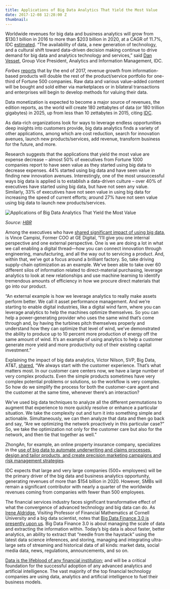 ```yaml
---
title: Applications of Big Data Analytics That Yield the Most Value
date: 2017-12-08 12:28:00 Z
thumbnail: 
---
```


Worldwide revenues for big data and business analytics will grow from $130.1 billion in 2016 to more than $203 billion in 2020, at a CAGR of 11.7%, IDC [estimated](https://letstalkpayments.com/worldwide-revenues-for-big-data-and-business-analytics-will-surpass-200-billion-in-2020/). “The availability of data, a new generation of technology, and a cultural shift toward data-driven decision making continue to drive demand for big data and analytics technology and services,” said [Dan Vesset](http://www.idc.com/getdoc.jsp?containerId=PRF000388), Group Vice President, Analytics and Information Management, IDC.<!--more-->

*Forbes* [reports](https://www.forbes.com/sites/gilpress/2017/01/20/6-predictions-for-the-203-billion-big-data-analytics-market/#7104a2ae2083) that by the end of 2017, revenue growth from information-based products will double the rest of the product/service portfolio for one-third of Fortune 500 companies. Raw data and various value-added content will be bought and sold either via marketplaces or in bilateral transactions and enterprises will begin to develop methods for valuing their data.

Data monetization is expected to become a major source of revenues, the edition reports, as the world will create 180 zettabytes of data (or 180 trillion gigabytes) in 2025, up from less than 10 zettabytes in 2015, citing [IDC](http://www.forbes.com/sites/gilpress/2016/08/05/iot-mid-year-update-from-idc-and-other-research-firms/#67bff501765f).

As data-rich organizations look for ways to leverage endless opportunities deep insights into customers provide, big data analytics finds a variety of other applications, among which are cost reduction, search for innovation avenues, launch new products/services, add revenue, transform business for the future, and more.

Research suggests that the applications that yield the most value are expense decrease – almost 50% of executives from Fortune 1000 companies report to have seen value as they started using big data to decrease expenses. 44% started using big data and have seen value in finding new innovation avenues. Interestingly, one of the most unsuccessful ways big data is applied is to establish a data-driven culture – over 40% of executives have started using big data, but have not seen any value. Similarly, 33% of executives have not seen value in using big data for increasing the speed of current efforts; around 27% have not seen value using big data to launch new products/services.

![Applications of Big Data Analytics That Yield the Most Value](https://n6zgo3se7pe2sazc62u1v9qe-wpengine.netdna-ssl.com/wp-content/uploads/2017/12/big-data.png)

*Source: [HBR](https://hbr.org/2017/04/how-companies-say-theyre-using-big-data)*

Among the executives who have [shared significant impact of using big data](https://www.mckinsey.com/business-functions/mckinsey-analytics/our-insights/how-companies-are-using-big-data-and-analytics), is Vince Campisi, Former COO at GE Digital, “I’ll give you one internal perspective and one external perspective. One is we are doing a lot in what we call enabling a digital thread—how you can connect innovation through engineering, manufacturing, and all the way out to servicing a product. And, within that, we’ve got a focus around a brilliant factory. So, take driving supply-chain optimization as an example. We’ve been able to take over 60 different silos of information related to direct-material purchasing, leverage analytics to look at new relationships and use machine learning to identify tremendous amounts of efficiency in how we procure direct materials that go into our product.

“An external example is how we leverage analytics to really make assets perform better. We call it asset performance management. And we’re starting to enable digital industries, like a digital wind farm, where you can leverage analytics to help the machines optimize themselves. So you can help a power-generating provider who uses the same wind that’s come through and, by having the turbines pitch themselves properly and understand how they can optimize that level of wind, we’ve demonstrated the ability to produce up to 10 percent more production of energy off the same amount of wind. It’s an example of using analytics to help a customer generate more yield and more productivity out of their existing capital investment.”

Explaining the impact of big data analytics, Victor Nilson, SVP, Big Data, AT&T, [shared](https://www.mckinsey.com/business-functions/mckinsey-analytics/our-insights/how-companies-are-using-big-data-and-analytics), “We always start with the customer experience. That’s what matters most. In our customer care centers now, we have a large number of very complex products. Even the simple products sometimes have very complex potential problems or solutions, so the workflow is very complex. So how do we simplify the process for both the customer-care agent and the customer at the same time, whenever there’s an interaction?

We’ve used big data techniques to analyze all the different permutations to augment that experience to more quickly resolve or enhance a particular situation. We take the complexity out and turn it into something simple and actionable. Simultaneously, we can then analyze that data and then go back and say, “Are we optimizing the network proactively in this particular case?” So, we take the optimization not only for the customer care but also for the network, and then tie that together as well.”

ZhongAn, for example, an online property insurance company, specializes in the [use of big data to automate underwriting and claims processes, design and tailor products, and create precision marketing campaigns and risk management strategies](https://s3-ap-southeast-2.amazonaws.com/h2vc/static/reports/innovators/2017/H2-Fintech-Innovators-2017.pdf).

IDC expects that large and very large companies (500\+ employees) will be the primary driver of the big data and business analytics opportunity, generating revenues of more than $154 billion in 2020. However, SMBs will remain a significant contributor with nearly a quarter of the worldwide revenues coming from companies with fewer than 500 employees.

The financial services industry faces significant transformative effect of what the convergence of advanced technology and big data can do. As [Irene Aldridge](http://irenealdridge.com/ia/), Visiting Professor of Financial Mathematics at Cornell University and a big data scientist, notes that [Big Data Finance 3.0 is presently upon us](https://www.huffingtonpost.com/entry/big-data-finance-30_us_59dcff8de4b0b8751b878b3d). Big Data Finance 3.0 is about managing the scale of data and extracting the information within. Today’s big data is about faster, better analytics, an ability to extract that “needle from the haystack” using the latest data science inferences, and storing, managing and integrating ultra-large sets of streaming and historical data of all kinds: market data, social media data, news, regulations, announcements, and so on.

[Data is the lifeblood of any financial institution](https://s3-ap-southeast-2.amazonaws.com/h2vc/static/reports/innovators/2017/H2-Fintech-Innovators-2017.pdf); and will be a critical foundation for the successful adoption of any advanced analytics and artificial intelligence. The vast majority of the top financial technology companies are using data, analytics and artificial intelligence to fuel their business models.